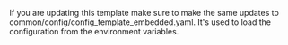If you are updating this template make sure to make the same updates to common/config/config_template_embedded.yaml. It's used to load the configuration from the environment variables. 
